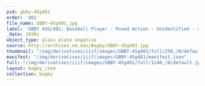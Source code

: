 ```yaml
---
pid: gbby-45g401
order: '401'
file_name: GBBY-45g401.jpg
label: 'GBBY 45G/401: Baseball Player - Posed Action - Unidentified - c1930s'
_date: 1930s
object_type: glass plate negative
source: http://archives.nd.edu/Bagby/GBBY-45g401.jpg
thumbnail: "/img/derivatives/iiif/images/GBBY-45g401/full/250,/0/default.jpg"
manifest: "/img/derivatives/iiif/images/GBBY-45g401/manifest.json"
full: "/img/derivatives/iiif/images/GBBY-45g401/full/1140,/0/default.jpg"
layout: bagby_item
collection: bagby
---
```

